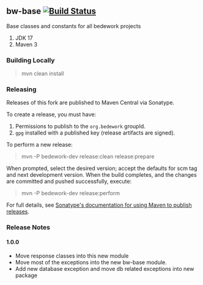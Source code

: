 ## bw-base [![Build Status](https://travis-ci.org/Bedework/bw-util.svg)](https://travis-ci.org/Bedework/bw-util)
Base classes and constants for all bedework projects

1. JDK 17
2. Maven 3

### Building Locally

> mvn clean install

### Releasing

Releases of this fork are published to Maven Central via Sonatype.

To create a release, you must have:

1. Permissions to publish to the `org.bedework` groupId.
2. `gpg` installed with a published key (release artifacts are signed).

To perform a new release:

> mvn -P bedework-dev release:clean release:prepare

When prompted, select the desired version; accept the defaults for scm tag and next development version.
When the build completes, and the changes are committed and pushed successfully, execute:

> mvn -P bedework-dev release:perform

For full details, see [Sonatype's documentation for using Maven to publish releases](http://central.sonatype.org/pages/apache-maven.html).

### Release Notes
#### 1.0.0
* Move response classes into this new module
* Move most of the exceptions into the new bw-base module.
* Add new database exception and move db related exceptions into new package
